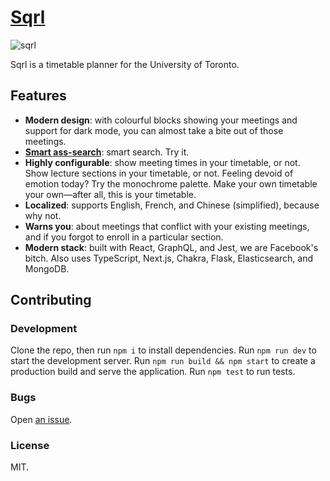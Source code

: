 # [Sqrl](https://sqrl.uoft.in)

![sqrl](https://user-images.githubusercontent.com/16643012/129467460-56777de2-8bb5-4d09-8e84-7d9e2b19ceae.jpg)

Sqrl is a timetable planner for the University of Toronto.

## Features

-   **Modern design**: with colourful blocks showing your meetings and support for dark mode, you can almost take a bite out of those meetings.
-   **[Smart ass-search](https://xkcd.com/37/)**: smart search. Try it.
-   **Highly configurable**: show meeting times in your timetable, or not. Show lecture sections in your timetable, or not. Feeling devoid of emotion today? Try the monochrome palette. Make your own timetable your own—after all, this is your timetable.
-   **Localized**: supports English, French, and Chinese (simplified), because why not.
-   **Warns you**: about meetings that conflict with your existing meetings, and if you forgot to enroll in a particular section.
-   **Modern stack**: built with React, GraphQL, and Jest, we are Facebook's bitch. Also uses TypeScript, Next.js, Chakra, Flask, Elasticsearch, and MongoDB.

## Contributing

### Development

Clone the repo, then run `npm i` to install dependencies. Run `npm run dev` to start the development server. Run `npm run build && npm start` to create a production build and serve the application. Run `npm test` to run tests.

### Bugs

Open [an issue](https://github.com/sqrl-planner/sqrl-client/issues).

### License

MIT.
